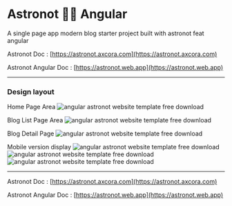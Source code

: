 # Astronot 👩‍🚀 Angular

A single page app modern blog starter project built with astronot feat angular

Astronot Doc : [https://astronot.axcora.com](https://astronot.axcora.com)

Astronot Angular Doc : [https://astronot.web.app](https://astronot.web.app)

---------------------

### Design layout

Home Page Area 
![angular astronot website template free download](img/home.png)

Blog List Page Area
![angular astronot website template free download](img/blog.png)

Blog Detail Page
![angular astronot website template free download](img/page.png)

Mobile version display
![angular astronot website template free download](img/mobile1.png)
![angular astronot website template free download](img/mobile2.png)
![angular astronot website template free download](img/mobile3.png)


---------------------

Astronot Doc : [https://astronot.axcora.com](https://astronot.axcora.com)

Astronot Angular Doc : [https://astronot.web.app](https://astronot.web.app)
